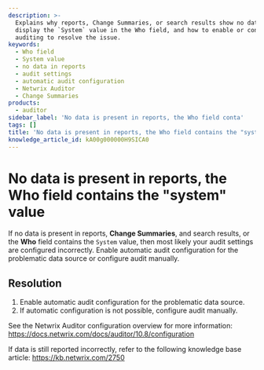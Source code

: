 ```yaml
---
description: >-
  Explains why reports, Change Summaries, or search results show no data or
  display the `System` value in the Who field, and how to enable or configure
  auditing to resolve the issue.
keywords:
  - Who field
  - System value
  - no data in reports
  - audit settings
  - automatic audit configuration
  - Netwrix Auditor
  - Change Summaries
products:
  - auditor
sidebar_label: 'No data is present in reports, the Who field conta'
tags: []
title: 'No data is present in reports, the Who field contains the "system" value'
knowledge_article_id: kA00g000000H9SICA0
---
```


# No data is present in reports, the Who field contains the "system" value

If no data is present in reports, **Change Summaries**, and search results, or the **Who** field contains the `System` value, then most likely your audit settings are configured incorrectly. Enable automatic audit configuration for the problematic data source or configure audit manually.

## Resolution

1. Enable automatic audit configuration for the problematic data source.
2. If automatic configuration is not possible, configure audit manually.

See the Netwrix Auditor configuration overview for more information:
https://docs.netwrix.com/docs/auditor/10.8/configuration

If data is still reported incorrectly, refer to the following knowledge base article:
https://kb.netwrix.com/2750
